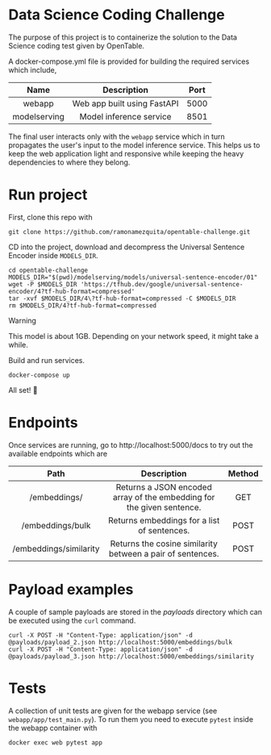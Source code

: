 # Data Science Coding Challenge
The purpose of this project is to containerize the solution to the Data Science
coding test given by OpenTable.

A docker-compose.yml file is provided for building the required services
which include,

|     Name     |         Description         | Port |
|:------------:|:---------------------------:|:----:|
|    webapp    | Web app built using FastAPI | 5000 |
| modelserving |   Model inference service   | 8501 |


The final user interacts only with the `webapp` service which in turn propagates
the user's input to the model inference service. This helps us to keep
the web application light and responsive while keeping the heavy dependencies
to where they belong.


# Run project
First, clone this repo with
```
git clone https://github.com/ramonamezquita/opentable-challenge.git
```

CD into the project, download and decompress the Universal Sentence Encoder inside `MODELS_DIR`.
```
cd opentable-challenge
MODELS_DIR="$(pwd)/modelserving/models/universal-sentence-encoder/01"
wget -P $MODELS_DIR 'https://tfhub.dev/google/universal-sentence-encoder/4?tf-hub-format=compressed'
tar -xvf $MODELS_DIR/4\?tf-hub-format=compressed -C $MODELS_DIR
rm $MODELS_DIR/4?tf-hub-format=compressed
```
> [!WARNING]  
> This model is about 1GB. Depending on your network speed, it might take a while.


Build and run services.
```
docker-compose up
```
All set! 🥳

# Endpoints
Once services are running, go to http://localhost:5000/docs to try out the available endpoints which are

|          Path          |                              Description                              | Method |
|:----------------------:|:---------------------------------------------------------------------:|:------:|
|      /embeddings/      | Returns a JSON encoded array of the embedding for the given sentence. |  GET   |
|    /embeddings/bulk    |              Returns embeddings for a list of sentences.              |  POST  |
| /embeddings/similarity |      Returns the cosine similarity between a pair of sentences.       |  POST  |


# Payload examples
A couple of sample payloads are stored in the *payloads* directory which can
be executed using the `curl` command.

```
curl -X POST -H "Content-Type: application/json" -d @payloads/payload_2.json http://localhost:5000/embeddings/bulk
curl -X POST -H "Content-Type: application/json" -d @payloads/payload_3.json http://localhost:5000/embeddings/similarity
```


# Tests
A collection of unit tests are given for the webapp service (see `webapp/app/test_main.py`). 
To run them you need to execute `pytest` inside the webapp container with
```
docker exec web pytest app
```









